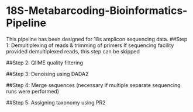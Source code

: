 # 18S-Metabarcoding-Bioinformatics-Pipeline

This pipeline has been designed for 18s amplicon sequencing data. 
##Step 1: Demultiplexing of reads & trimming of primers 
If sequencing facility provided demultiplexed reads, this step can be skipped

##Step 2: QIIME quality filtering

##Step 3: Denoising using DADA2

##Step 4: Merge sequences (necessary if multiple separate sequencing runs were performed)

##Step 5: Assigning taxonomy using PR2
